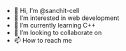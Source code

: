 - 👋 Hi, I’m @sanchit-cell
- 👀 I’m interested in web development
- 🌱 I’m currently learning C++
- 💞️ I’m looking to collaborate on 
- 📫 How to reach me 

<!---
sanchit-cell/sanchit-cell is a ✨ special ✨ repository because its `README.md` (this file) appears on your GitHub profile.
You can click the Preview link to take a look at your changes.
--->
